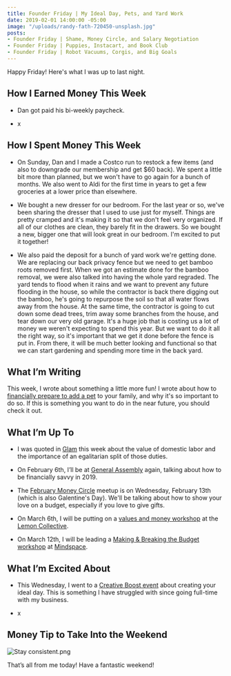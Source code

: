 ```yaml
---
title: Founder Friday | My Ideal Day, Pets, and Yard Work
date: 2019-02-01 14:00:00 -05:00
image: "/uploads/randy-fath-720450-unsplash.jpg"
posts:
- Founder Friday | Shame, Money Circle, and Salary Negotiation
- Founder Friday | Puppies, Instacart, and Book Club
- Founder Friday | Robot Vacuums, Corgis, and Big Goals
---
```


Happy Friday! Here's what I was up to last night.

## How I Earned Money This Week

* Dan got paid his bi-weekly paycheck.

* x

## How I Spent Money This Week

* On Sunday, Dan and I made a Costco run to restock a few items (and also to downgrade our membership and get $60 back). We spent a little bit more than planned, but we won't have to go again for a bunch of months. We also went to Aldi for the first time in years to get a few groceries at a lower price than elsewhere.

* We bought a new dresser for our bedroom. For the last year or so, we've been sharing the dresser that I used to use just for myself. Things are pretty cramped and it's making it so that we don't feel very organized. If all of our clothes are clean, they barely fit in the drawers. So we bought a new, bigger one that will look great in our bedroom. I'm excited to put it together!

* We also paid the deposit for a bunch of yard work we're getting done. We are replacing our back privacy fence but we need to get bamboo roots removed first. When we got an estimate done for the bamboo removal, we were also talked into having the whole yard regraded. The yard tends to flood when it rains and we want to prevent any future flooding in the house, so while the contractor is back there digging out the bamboo, he's going to repurpose the soil so that all water flows away from the house. At the same time, the contractor is going to cut down some dead trees, trim away some branches from the house, and tear down our very old garage. It's a huge job that is costing us a lot of money we weren't expecting to spend this year. But we want to do it all the right way, so it's important that we get it done before the fence is put in. From there, it will be much better looking and functional so that we can start gardening and spending more time in the back yard.

## What I’m Writing

This week, I wrote about something a little more fun! I wrote about how to [financially prepare to add a pet](https://www.maggiegermano.com/blog/financially-preparing-to-get-a-pet/) to your family, and why it's so important to do so. If this is something you want to do in the near future, you should check it out.

## What I’m Up To

* I was quoted in [Glam](https://www.glam.com/culture/heres-how-much-stay-at-home-moms-would-make-if-they-were-salaried/?fbclid=IwAR1pUFFGOhskW24Q2DAVu-dAZrpeIGQfoDROF0UWfZRAP2EOPykNU_-z1eI) this week about the value of domestic labor and the importance of an egalitarian split of those duties.

* On February 6th, I’ll be at [General Assembly](https://generalassemb.ly/education/money-matters-get-financially-savvy-in-2019/washington-dc/66002) again, talking about how to be financially savvy in 2019.

* The [February Money Circle](https://www.eventbrite.com/e/money-circle-showing-your-love-on-a-budget-tickets-54758999642) meetup is on Wednesday, February 13th (which is also Galentine's Day). We'll be talking about how to show your love on a budget, especially if you love to give gifts.

* On March 6th, I will be putting on a [values and money workshop](https://www.eventbrite.com/e/aligning-your-money-with-your-values-tickets-54778910195) at the [Lemon Collective](http://www.wearethelemoncollective.com/).

* On March 12th, I will be leading a [Making & Breaking the Budget workshop](https://www.eventbrite.com/e/making-breaking-the-budget-tickets-55047193638) at [Mindspace](https://www.mindspace.me/).

## What I’m Excited About

* This Wednesday, I went to a [Creative Boost event](https://www.eventbrite.com/e/creative-boost-how-to-live-your-ideal-life-tickets-55007552069) about creating your ideal day. This is something I have struggled with since going full-time with my business.

* x

## Money Tip to Take Into the Weekend

![Stay consistent.png](/uploads/Stay%20consistent.png)

That’s all from me today! Have a fantastic weekend!